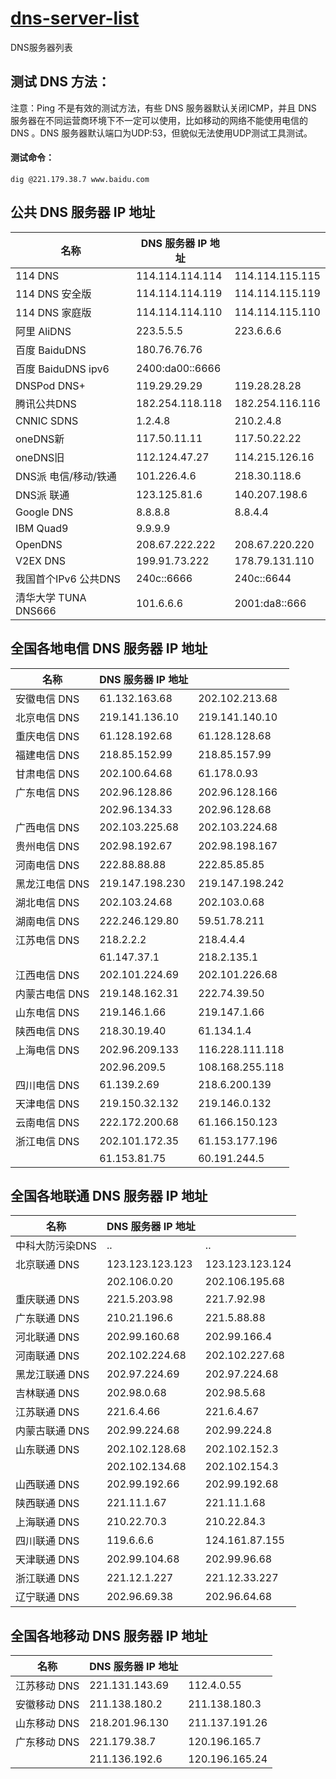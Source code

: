 # [dns-server-list](https://github.com/easonjim/dns-server-list)
DNS服务器列表
## 测试 DNS 方法：
注意：Ping 不是有效的测试方法，有些 DNS 服务器默认关闭ICMP，并且 DNS 服务器在不同运营商环境下不一定可以使用，比如移动的网络不能使用电信的 DNS 。DNS 服务器默认端口为UDP:53，但貌似无法使用UDP测试工具测试。   
#### 测试命令：
```shell
dig @221.179.38.7 www.baidu.com
```
## 公共 DNS 服务器 IP 地址
|名称|DNS 服务器 IP 地址||
|--------|--------|--------|
|114 DNS|114.114.114.114|114.114.115.115|
|114 DNS 安全版|114.114.114.119|114.114.115.119|
|114 DNS 家庭版|114.114.114.110|114.114.115.110|
|阿里 AliDNS|223.5.5.5|223.6.6.6|
|百度 BaiduDNS|180.76.76.76|
|百度 BaiduDNS ipv6|2400:da00::6666|
|DNSPod DNS+|119.29.29.29|119.28.28.28|
|腾讯公共DNS|182.254.118.118|182.254.116.116|
|CNNIC SDNS|1.2.4.8|210.2.4.8|
|oneDNS新|117.50.11.11|117.50.22.22|
|oneDNS旧|112.124.47.27|114.215.126.16|
|DNS派 电信/移动/铁通|101.226.4.6|218.30.118.6|
|DNS派 联通|123.125.81.6|140.207.198.6|
|Google DNS|8.8.8.8|8.8.4.4|
|IBM Quad9|9.9.9.9|
|OpenDNS|208.67.222.222|208.67.220.220|
|V2EX DNS|199.91.73.222|178.79.131.110|
|我国首个IPv6 公共DNS|240c::6666|240c::6644|
|清华大学 TUNA DNS666|101.6.6.6|2001:da8::666|

## 全国各地电信 DNS 服务器 IP 地址
|名称|DNS 服务器 IP 地址||
|--------|--------|--------|
|安徽电信 DNS|61.132.163.68|202.102.213.68|
|北京电信 DNS|219.141.136.10|219.141.140.10|
|重庆电信 DNS|61.128.192.68|61.128.128.68|
|福建电信 DNS|218.85.152.99|218.85.157.99|
|甘肃电信 DNS|202.100.64.68|61.178.0.93|
|广东电信 DNS|202.96.128.86|202.96.128.166|
||202.96.134.33|202.96.128.68|
|广西电信 DNS|202.103.225.68|202.103.224.68|
|贵州电信 DNS|202.98.192.67|202.98.198.167|
|河南电信 DNS|222.88.88.88|222.85.85.85|
|黑龙江电信 DNS|219.147.198.230|219.147.198.242|
|湖北电信 DNS|202.103.24.68|202.103.0.68|
|湖南电信 DNS|222.246.129.80|59.51.78.211|
|江苏电信 DNS|218.2.2.2|218.4.4.4|
||61.147.37.1|218.2.135.1|
|江西电信 DNS|202.101.224.69|202.101.226.68|
|内蒙古电信 DNS|219.148.162.31|222.74.39.50|
|山东电信 DNS|219.146.1.66|219.147.1.66|
|陕西电信 DNS|218.30.19.40|61.134.1.4|
|上海电信 DNS|202.96.209.133|116.228.111.118|
||202.96.209.5|108.168.255.118|
|四川电信 DNS|61.139.2.69|218.6.200.139|
|天津电信 DNS|219.150.32.132|219.146.0.132|
|云南电信 DNS|222.172.200.68|61.166.150.123|
|浙江电信 DNS|202.101.172.35|61.153.177.196|
||61.153.81.75|60.191.244.5|

## 全国各地联通 DNS 服务器 IP 地址
|名称|DNS 服务器 IP 地址||
|--------|--------|--------|
|中科大防污染DNS|..|..|
|北京联通 DNS|123.123.123.123|123.123.123.124|
||202.106.0.20|202.106.195.68|
|重庆联通 DNS|221.5.203.98|221.7.92.98|
|广东联通 DNS|210.21.196.6|221.5.88.88|
|河北联通 DNS|202.99.160.68|202.99.166.4|
|河南联通 DNS|202.102.224.68|202.102.227.68|
|黑龙江联通 DNS|202.97.224.69|202.97.224.68|
|吉林联通 DNS|202.98.0.68|202.98.5.68|
|江苏联通 DNS|221.6.4.66|221.6.4.67|
|内蒙古联通 DNS|202.99.224.68|202.99.224.8|
|山东联通 DNS|202.102.128.68|202.102.152.3|
||202.102.134.68|202.102.154.3|
|山西联通 DNS|202.99.192.66|202.99.192.68|
|陕西联通 DNS|221.11.1.67|221.11.1.68|
|上海联通 DNS|210.22.70.3|210.22.84.3|
|四川联通 DNS|119.6.6.6|124.161.87.155|
|天津联通 DNS|202.99.104.68|202.99.96.68|
|浙江联通 DNS|221.12.1.227|221.12.33.227|
|辽宁联通 DNS|202.96.69.38|202.96.64.68|

## 全国各地移动 DNS 服务器 IP 地址
|名称|DNS 服务器 IP 地址||
|--------|--------|--------|
|江苏移动 DNS|221.131.143.69|112.4.0.55|
|安徽移动 DNS|211.138.180.2|211.138.180.3|
|山东移动 DNS|218.201.96.130|211.137.191.26|
|广东移动 DNS|221.179.38.7|120.196.165.7|
||211.136.192.6|120.196.165.24|
